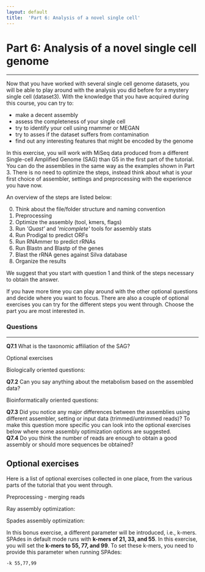 ```yaml
---
layout: default
title:  'Part 6: Analysis of a novel single cell'
---
```


# Part 6: Analysis of a novel single cell genome
---

Now that you have worked with several single cell genome datasets, you will be able to play around with the analysis you did before for a mystery single cell (dataset3). 
With the knowledge that you have acquired during this course, you can try to:

- make a decent assembly
- assess the completeness of your single cell
- try to identify your cell using rnammer or MEGAN
- try to asses if the dataset suffers from contamination
- find out any interesting features that might be encoded by the genome

In this exercise, you will work with MiSeq data produced from a different Single-cell Amplified Genome (SAG) than G5 in the first part of the tutorial. You can do the assemblies in the same way as the examples shown in Part 3. There is no need to optimize the steps, instead think about what is your first choice of assembler, settings and preprocessing with the experience you have now.

An overview of the steps are listed below:

0. Think about the file/folder structure and naming convention
1. Preprocessing
2. Optimize the assembly (tool, kmers, flags)
3. Run *'Quast'* and *'micomplete'* tools for assembly stats
4. Run Prodigal to predict ORFs
5. Run RNAmmer to predict rRNAs
6. Run Blastn and Blastp of the genes
7. Blast the rRNA genes against Silva database
8. Organize the results


We suggest that you start with question 1 and think of the steps necessary to obtain the answer. 

If you have more time you can play around with the other optional questions and decide where you want to focus. There are also a couple of optional exercises you can try for the different steps you went through. Choose the part you are most interested in.

### Questions
---

**Q7.1** What is the taxonomic affiliation of the SAG?  

Optional exercises

Biologically oriented questions:

**Q7.2** Can you say anything about the metabolism based on the assembled data?  

Bioinformatically oriented questions:

**Q7.3** Did you notice any major differences between the assemblies using different assembler, setting or input data (trimmed/untrimmed reads)? To make this question more specific you can look into the optional exercises below where some assembly optimization options are suggested.  
**Q7.4** Do you think the number of reads are enough to obtain a good assembly or should more sequences be obtained?  

## Optional exercises

Here is a list of optional exercises collected in one place, from the various parts of the tutorial that you went through.

Preprocessing - merging reads

Ray assembly optimization:

Spades assembly optimization:

In this bonus exercise, a different parameter will be introduced, i.e., k-mers. SPAdes in default mode runs with **k-mers of 21, 33, and 55**. 
In this exercise, you will set the **k-mers to 55, 77, and 99**. To set these k-mers, you need to provide this parameter when running SPAdes:

```
-k 55,77,99
```





